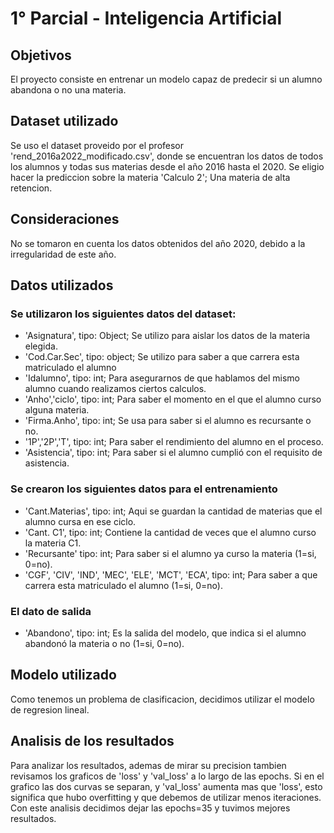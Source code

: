 # 1° Parcial - Inteligencia Artificial
## Objetivos 
El proyecto consiste en entrenar un modelo capaz de predecir si un alumno abandona o no una materia.
## Dataset utilizado
Se uso el dataset proveido por el profesor 'rend_2016a2022_modificado.csv', donde se encuentran los datos de todos los alumnos y todas sus materias desde el año 2016 hasta el 2020.
Se eligio hacer la prediccion sobre la materia 'Calculo 2'; Una materia de alta retencion.
## Consideraciones
No se tomaron en cuenta los datos obtenidos del año 2020, debido a la irregularidad de este año.
## Datos utilizados
### Se utilizaron los siguientes datos del dataset:
- 'Asignatura', tipo: Object; Se utilizo para aislar los datos de la materia elegida.
- 'Cod.Car.Sec', tipo: object; Se utilizo para  saber a que carrera esta matriculado el alumno 
- 'Idalumno', tipo: int; Para asegurarnos de que hablamos del mismo alumno cuando realizamos ciertos calculos.
- 'Anho','ciclo', tipo: int; Para saber el momento en el que el alumno curso alguna materia.
- 'Firma.Anho', tipo: int; Se usa para saber si el alumno es recursante o no.
- '1P','2P','T', tipo: int; Para saber el rendimiento del alumno en el proceso.
- 'Asistencia', tipo: int; Para saber si el alumno cumplió con el requisito de asistencia.

### Se crearon los siguientes datos para el entrenamiento
- 'Cant.Materias', tipo: int; Aqui se guardan la cantidad de materias que el alumno cursa en ese ciclo.
- 'Cant. C1', tipo: int; Contiene la cantidad de veces que el alumno curso la materia C1.
- 'Recursante' tipo: int; Para saber si el alumno ya curso la materia (1=si, 0=no).
- 'CGF', 'CIV', 'IND', 'MEC', 'ELE', 'MCT', 'ECA', tipo: int; Para saber a que carrera esta matriculado el alumno (1=si, 0=no).

### El dato de salida
- 'Abandono', tipo: int; Es la salida del modelo, que indica si el alumno abandonó la materia o no (1=si, 0=no).

## Modelo utilizado
Como tenemos un problema de clasificacion, decidimos utilizar el modelo de regresion lineal.

## Analisis de los resultados
Para analizar los resultados, ademas de mirar su precision tambien revisamos los graficos de 'loss' y 'val_loss' a lo largo de las epochs.
Si en el grafico las dos curvas se separan, y 'val_loss' aumenta mas que 'loss', esto significa que hubo overfitting y que debemos de utilizar menos iteraciones.
Con este analisis decidimos dejar las epochs=35 y tuvimos mejores resultados.
